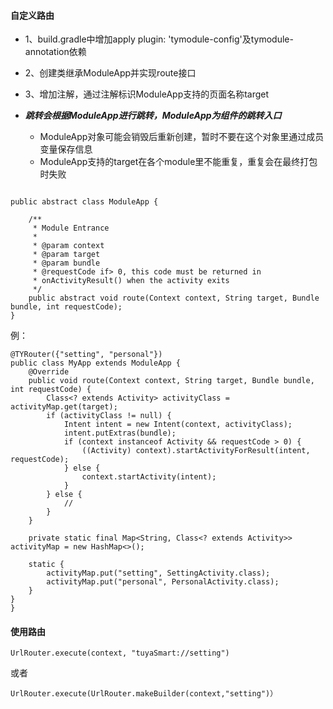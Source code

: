 #### 自定义路由
+ 1、build.gradle中增加apply plugin: 'tymodule-config'及tymodule-annotation依赖
+ 2、创建类继承ModuleApp并实现route接口
+ 3、增加注解，通过注解标识ModuleApp支持的页面名称target

+ ***跳转会根据ModuleApp进行跳转，ModuleApp为组件的跳转入口***
	+ ModuleApp对象可能会销毁后重新创建，暂时不要在这个对象里通过成员变量保存信息
	+ ModuleApp支持的target在各个module里不能重复，重复会在最终打包时失败
	
```

public abstract class ModuleApp {

    /**
     * Module Entrance
     *
     * @param context
     * @param target
     * @param bundle
     * @requestCode if> 0, this code must be returned in
     * onActivityResult() when the activity exits
     */
    public abstract void route(Context context, String target, Bundle bundle, int requestCode);
}

```

例：

```
@TYRouter({"setting", "personal"})
public class MyApp extends ModuleApp {
    @Override
    public void route(Context context, String target, Bundle bundle, int requestCode) {
        Class<? extends Activity> activityClass = activityMap.get(target);
        if (activityClass != null) {
            Intent intent = new Intent(context, activityClass);
            intent.putExtras(bundle);
            if (context instanceof Activity && requestCode > 0) {
                ((Activity) context).startActivityForResult(intent, requestCode);
            } else {
                context.startActivity(intent);
            }
        } else {
            //
        }
    }

    private static final Map<String, Class<? extends Activity>> activityMap = new HashMap<>();

    static {
        activityMap.put("setting", SettingActivity.class);
        activityMap.put("personal", PersonalActivity.class);
    }
}
}
```

#### 使用路由
```
UrlRouter.execute(context, "tuyaSmart://setting")
```
或者

```
UrlRouter.execute(UrlRouter.makeBuilder(context,"setting")）

```